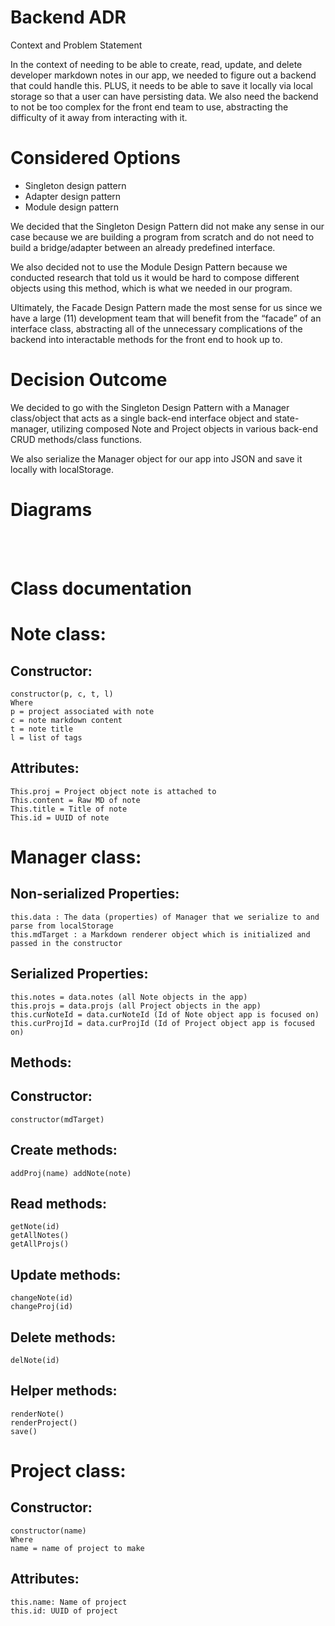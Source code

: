 # Backend ADR

Context and Problem Statement

In the context of needing to be able to create, read, update, and delete developer markdown notes in our app, we needed to figure out a backend that could handle this. PLUS, it needs to be able to save it locally via local storage so that a user can have persisting data. We also need the backend to not be too complex for the front end team to use, abstracting the difficulty of it away from interacting with it.

# Considered Options

- Singleton design pattern
- Adapter design pattern
- Module design pattern

We decided that the Singleton Design Pattern did not make any sense in our case because we are building a program from scratch and do not need to build a bridge/adapter between an already predefined interface.

We also decided not to use the Module Design Pattern because we conducted research that told us it would be hard to compose different objects using this method, which is what we needed in our program.

Ultimately, the Facade Design Pattern made the most sense for us since we have a large (11) development team that will benefit from the “facade” of an interface class, abstracting all of the unnecessary complications of the backend into interactable methods for the front end to hook up to.

# Decision Outcome

We decided to go with the Singleton Design Pattern with a Manager class/object that acts as a single back-end interface object and state-manager, utilizing composed Note and Project objects in various back-end CRUD methods/class functions.

We also serialize the Manager object for our app into JSON and save it locally with localStorage.

# Diagrams

<insert diagrams here>
<br> <br>


# Class documentation

# Note class:

## Constructor:
```
constructor(p, c, t, l)
Where
p = project associated with note
c = note markdown content
t = note title
l = list of tags
```

## Attributes:
```
This.proj = Project object note is attached to
This.content = Raw MD of note
This.title = Title of note
This.id = UUID of note
```

# Manager class:

## Non-serialized Properties:

```
this.data : The data (properties) of Manager that we serialize to and parse from localStorage
this.mdTarget : a Markdown renderer object which is initialized and passed in the constructor
```

## Serialized Properties:

```
this.notes = data.notes (all Note objects in the app)
this.projs = data.projs (all Project objects in the app)
this.curNoteId = data.curNoteId (Id of Note object app is focused on)
this.curProjId = data.curProjId (Id of Project object app is focused on)
```

## Methods:

## Constructor:
`constructor(mdTarget) `

## Create methods:
``
addProj(name)
addNote(note)
``

## Read methods:
```
getNote(id)
getAllNotes()
getAllProjs()
```

## Update methods:
```
changeNote(id)
changeProj(id)
```

## Delete methods:
```
delNote(id)
```

## Helper methods:
```
renderNote()
renderProject()
save() 
```

# Project class:

## Constructor:
```
constructor(name)
Where
name = name of project to make
```

## Attributes:
```
this.name: Name of project
this.id: UUID of project
```








